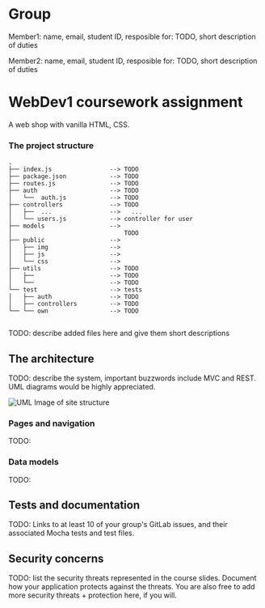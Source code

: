 # Group 

Member1:  name, email, student ID, 
resposible for: TODO, short description of duties 

Member2:  name, email, student ID, 
resposible for: TODO, short description of duties 



# WebDev1 coursework assignment

A web shop with vanilla HTML, CSS.


### The project structure

```
.
├── index.js                --> TODO
├── package.json            --> TODO
├── routes.js               --> TODO
├── auth                    --> TODO
│   └──  auth.js            --> TODO
├── controllers             --> TODO
│   ├──  ...                -->   ...
│   └── users.js            --> controller for user
├── models                  --> 
│                               TODO
├── public                  --> 
│   ├── img                 --> 
│   ├── js                  --> 
│   └── css                 --> 
├── utils                   --> TODO
│   ├──                     --> TODO
│   └──                     --> TODO
└── test                    --> tests
│   ├── auth                --> TODO
│   ├── controllers         --> TODO
└── └── own                 --> TODO


```

TODO: describe added files here and give them short descriptions

## The architecture 

TODO: describe the system, important buzzwords include MVC and REST.
UML diagrams would be highly appreciated.

![UML Image of site structure](https://course-gitlab.tuni.fi/webdev1-2020-2021/webdev1-group-46/-/tree/master/docs/webdev1_uml.png)

### Pages and navigation
TODO:

### Data models
TODO:

## Tests and documentation

TODO: Links to at least 10 of your group's GitLab issues, and their associated Mocha tests and test files.

## Security concerns

TODO: list the security threats represented in the course slides.
Document how your application protects against the threats.
You are also free to add more security threats + protection here, if you will.

